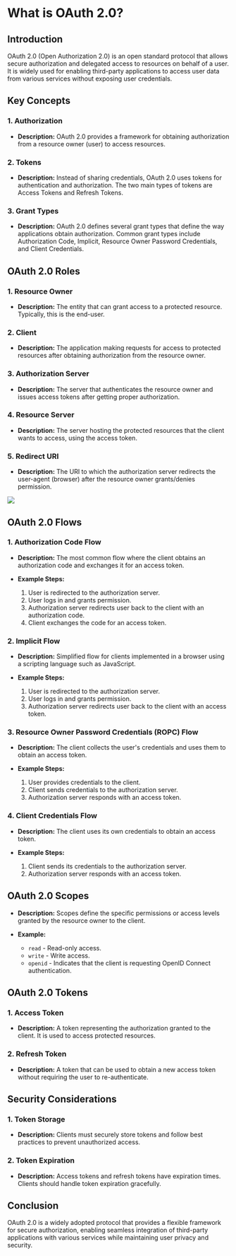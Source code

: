 # What is OAuth 2.0?

## Introduction

OAuth 2.0 (Open Authorization 2.0) is an open standard protocol that allows secure authorization and delegated access to resources on behalf of a user. It is widely used for enabling third-party applications to access user data from various services without exposing user credentials.

## Key Concepts

### 1. Authorization

- **Description:** OAuth 2.0 provides a framework for obtaining authorization from a resource owner (user) to access resources.

### 2. Tokens

- **Description:** Instead of sharing credentials, OAuth 2.0 uses tokens for authentication and authorization. The two main types of tokens are Access Tokens and Refresh Tokens.

### 3. Grant Types

- **Description:** OAuth 2.0 defines several grant types that define the way applications obtain authorization. Common grant types include Authorization Code, Implicit, Resource Owner Password Credentials, and Client Credentials.

## OAuth 2.0 Roles

### 1. Resource Owner

- **Description:** The entity that can grant access to a protected resource. Typically, this is the end-user.

### 2. Client

- **Description:** The application making requests for access to protected resources after obtaining authorization from the resource owner.

### 3. Authorization Server

- **Description:** The server that authenticates the resource owner and issues access tokens after getting proper authorization.

### 4. Resource Server

- **Description:** The server hosting the protected resources that the client wants to access, using the access token.

### 5. Redirect URI

- **Description:** The URI to which the authorization server redirects the user-agent (browser) after the resource owner grants/denies permission.

![](https://miro.medium.com/v2/resize:fit:569/1*1JfhOOx4G0Sw5urDZcKcgA.png)

## OAuth 2.0 Flows

### 1. Authorization Code Flow

- **Description:** The most common flow where the client obtains an authorization code and exchanges it for an access token.

- **Example Steps:**
  1. User is redirected to the authorization server.
  2. User logs in and grants permission.
  3. Authorization server redirects user back to the client with an authorization code.
  4. Client exchanges the code for an access token.

### 2. Implicit Flow

- **Description:** Simplified flow for clients implemented in a browser using a scripting language such as JavaScript.

- **Example Steps:**
  1. User is redirected to the authorization server.
  2. User logs in and grants permission.
  3. Authorization server redirects user back to the client with an access token.

### 3. Resource Owner Password Credentials (ROPC) Flow

- **Description:** The client collects the user's credentials and uses them to obtain an access token.

- **Example Steps:**
  1. User provides credentials to the client.
  2. Client sends credentials to the authorization server.
  3. Authorization server responds with an access token.

### 4. Client Credentials Flow

- **Description:** The client uses its own credentials to obtain an access token.

- **Example Steps:**
  1. Client sends its credentials to the authorization server.
  2. Authorization server responds with an access token.

## OAuth 2.0 Scopes

- **Description:** Scopes define the specific permissions or access levels granted by the resource owner to the client.

- **Example:** 
  - `read` - Read-only access.
  - `write` - Write access.
  - `openid` - Indicates that the client is requesting OpenID Connect authentication.

## OAuth 2.0 Tokens

### 1. Access Token

- **Description:** A token representing the authorization granted to the client. It is used to access protected resources.

### 2. Refresh Token

- **Description:** A token that can be used to obtain a new access token without requiring the user to re-authenticate.

## Security Considerations

### 1. Token Storage

- **Description:** Clients must securely store tokens and follow best practices to prevent unauthorized access.

### 2. Token Expiration

- **Description:** Access tokens and refresh tokens have expiration times. Clients should handle token expiration gracefully.

## Conclusion

OAuth 2.0 is a widely adopted protocol that provides a flexible framework for secure authorization, enabling seamless integration of third-party applications with various services while maintaining user privacy and security.
